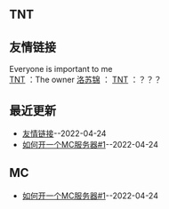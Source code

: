 ## TNT
## 友情链接
Everyone is important to me <br>[TNT](https://space.bilibili.com/476370505) ：The owner 
[洛苏锦](https://github.com/Brocade233) ： 
[TNT](https://github.com/tnt-love) ：？？？ 
## 最近更新
- [友情链接](https://github.com/Love-TNT/Blog/issues/2)--2022-04-24
- [如何开一个MC服务器#1](https://github.com/Love-TNT/Blog/issues/1)--2022-04-24
## MC
- [如何开一个MC服务器#1](https://github.com/Love-TNT/Blog/issues/1)--2022-04-24
